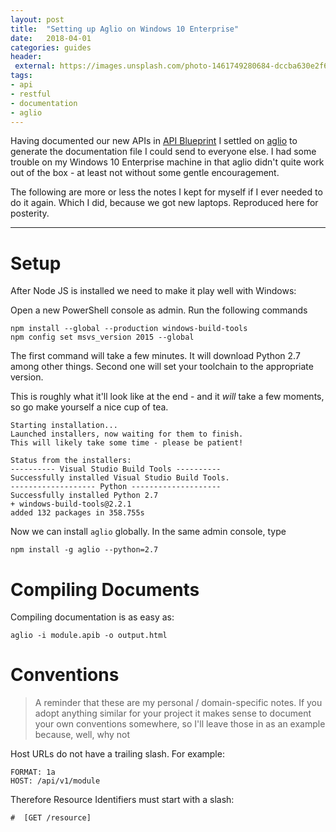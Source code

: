 ```yaml
---
layout: post
title:  "Setting up Aglio on Windows 10 Enterprise"
date:   2018-04-01
categories: guides
header:
 external: https://images.unsplash.com/photo-1461749280684-dccba630e2f6?ixlib=rb-0.3.5&s=bbd3f4a55de814f1b93b80669674cc17
tags:
- api
- restful
- documentation
- aglio
---
```



Having documented our new APIs in [API Blueprint][apb] I settled on [aglio][aglio] to generate
the documentation file I could send to everyone else. I had some trouble on my Windows 10 Enterprise
machine in that aglio didn't quite work out of the box - at least not without some gentle encouragement.

The following are more or less the notes I kept for myself if I ever needed to do it again. Which I did,
because we got new laptops. Reproduced here for posterity.

---

# Setup

After Node JS is installed we need to make it play well with Windows:

Open a new PowerShell console as admin. Run the following commands

```
npm install --global --production windows-build-tools
npm config set msvs_version 2015 --global
```

The first command will take a few minutes. It will download Python 2.7 among
other things. Second one will set your toolchain to the appropriate version.


This is roughly what it'll look like at the end - and it _will_ take a few moments,
so go make yourself a nice cup of tea.


```
Starting installation...
Launched installers, now waiting for them to finish.
This will likely take some time - please be patient!

Status from the installers:
---------- Visual Studio Build Tools ----------
Successfully installed Visual Studio Build Tools.
------------------- Python --------------------
Successfully installed Python 2.7
+ windows-build-tools@2.2.1
added 132 packages in 358.755s
```



Now we can install `aglio` globally. In the same admin console, type

```
npm install -g aglio --python=2.7
```

# Compiling Documents

Compiling documentation is as easy as:

```
aglio -i module.apib -o output.html
```

# Conventions

> A reminder that these are my personal / domain-specific notes. If you adopt anything similar for your project
it makes sense to document your own conventions somewhere, so I'll leave those in as an example because, well, why not

Host URLs do not have a trailing slash. For example:

```
FORMAT: 1a
HOST: /api/v1/module
```

Therefore Resource Identifiers must start with a slash:

```
#  [GET /resource]
```


[aglio]: https://github.com/danielgtaylor/aglio
[apb]: https://apiblueprint.org/